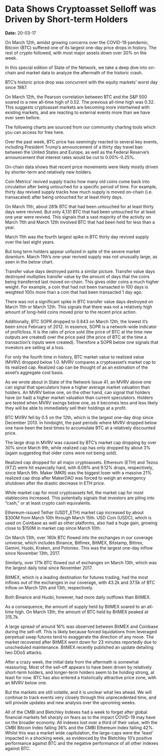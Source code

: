 # Data Shows Cryptoasset Selloff was Driven by Short-term Holders

**Date:** 20-03-17

On March 12th, amidst growing concerns over the COVID-19 pandemic, Bitcoin (BTC) suffered one of its largest one-day price drops in history. The rest of crypto followed, with most major assets down over 30% on the week.

In this special edition of State of the Network, we take a deep dive into on-chain and market data to analyze the aftermath of the historic crash.

BTC’s historic price drop was concurrent with the equity markets’ worst day since 1987.

On March 12th, the Pearson correlation between BTC and the S&P 500 soared to a new all-time high of 0.52. The previous all-time high was 0.32. This suggests cryptoasset markets are becoming more intertwined with existing markets, and are reacting to external events more than we have ever seen before.

The following charts are sourced from our community charting tools which you can access for free here.

Over the past week, BTC price has seemingly reacted to several key events, including President Trump’s announcement of a thirty day travel ban between the United States and Europe, as well as the Federal Reserve’s announcement that interest rates would be cut to 0.00%-0.25%.

On-chain data shows that recent price movements were likely mostly driven by shorter-term and relatively new holders.

Coin Metrics’ revived supply tracks how many old coins come back into circulation after being untouched for a specific period of time. For example, thirty day revived supply tracks how much supply is moved on-chain (i.e. transacated) after being untouched for at least thirty days.

On March 11th, about 281k BTC that had been untouched for at least thirty days were revived. But only 4,131 BTC that had been untouched for at least one year were revived. This signals that a vast majority of the activity on March 11th and March 12th involved BTC that had been held for less than a year.

March 11th was the fourth largest spike in BTC thirty day revived supply over the last eight years.

But long term holders appear unfazed in spite of the severe market downturn. March 11th’s one-year revived supply was not unusually large, as seen in the below chart.

Transfer value days destroyed paints a similar picture. Transfer value days destroyed multiplies transfer value by the amount of days that the coins being transferred last moved on-chain. This gives older coins a much higher weight. For example, a coin that had not been transacted in 100 days is weighted 100x more than a coin that had been transacted 1 day ago.

There was not a significant spike in BTC transfer value days destroyed on March 11th or March 12th. This signals that there was not a relatively high amount of long-held coins moved prior to the recent price action.

Additionally,  BTC SOPR dropped to 0.843 on March 12th, the lowest it’s been since February of 2012. In essence, SOPR is a network-wide indicator of profit/loss. It is the ratio of price sold (the price of BTC at the time new outputs are created) over the price paid (the price of BTC at the time a transaction’s inputs were created). Therefore a SOPR below one signals that investors are selling at a loss.

For only the fourth time in history, BTC market value to realized value (MVRV)  dropped below 1.0. MVRV compares a cryptoasset’s market cap to its realized cap. Realized cap can be thought of as an estimation of the asset’s aggregate cost basis.

As we wrote about in State of the Network Issue 41, an MVRV above one can signal that speculators have a higher average market valuation than holders. An MVRV below one, on the other hand, can signal that holders have (or had) a higher market valuation than current speculators. Holders are tested when MVRV swings below one, as it becomes less and less likely they will be able to immediately sell their holdings at a profit.

BTC MVRV fell by 0.5 on the 12th, which is the largest one-day drop since December 2013. In hindsight, the past periods where MVRV dropped below one have been the best times to accumulate BTC at a relatively discounted price.

The large drop in MVRV was caused by BTC’s market cap dropping by over 30% since March 9th, while realized cap has only dropped by about 3% (again suggesting that older coins were not being sold).

Realized cap dropped for all major cryptoassets. Ethereum (ETH) and Tezos (XTZ) were hit especially hard, with 6.09% and 9.12% drops, respectively, since March 9th. Maker (MKR) was the biggest loser with a massive 21% realized cap drop after MakerDAO was forced to weigh an emergency shutdown after the drastic decrease in ETH price.

While market cap for most cryptoassets fell, the market cap for most stablecoins increased. This potentially signals that investors are piling into “cash,” or at least crypto cash equivalents.

Ethereum-issued Tether (USDT_ETH) market cap increased by about $300M from March 10th through March 15th. USD Coin (USDC), which is used on Coinbase as well as other platforms, also had a huge gain, growing close to $150M in market cap since March 10th.

On March 13th, over 160k BTC flowed into the exchanges in our coverage universe, which includes Binance, Bitfinex, BitMEX, Bitstamp, Bittrex, Gemini, Huobi, Kraken, and Poloniex. This was the largest one-day inflow since November 13th, 2017.

Similarly, over 171k BTC flowed out of exchanges on March 13th, which was the largest daily total since November 2017.

BitMEX, which is a leading destination for futures trading, had the most inflows out of the exchanges in our coverage, with 43.2k and 37.5k of BTC inflow on March 12th and 13th, respectively.

Both Binance and Huobi, however, had more daily outflows than BitMEX.

As a consequence, the amount of supply held by BitMEX soared to an all-time high. On March 13th, the amount of BTC held by BitMEX peaked at 315.7k.

A large spread of around 16% was observed between BitMEX and Coinbase during the sell-off. This is likely because forced liquidations from leveraged perpetual swap futures tend to exaggerate the direction of any move. The market recovered after BitMEX went down for 23 minutes reportedly due to unscheduled maintenance. BitMEX recently published an update detailing two DDoS attacks.

After a crazy week, the initial data from the aftermath is somewhat reassuring. Most of the sell-off appears to have been driven by relatively short-term holders, and longer-term holders seem to be holding strong, at least for now. BTC has also entered a historically attractive price zone, with an MVRV below one.

But the markets are still volatile, and it is unclear what lies ahead. We will continue to track events very closely through this unprecedented time, and will provide updates and new analysis over the upcoming weeks.

All of the CMBI and Bletchley Indexes had a week to forget after global financial markets fell sharply on fears as to the impact COVID-19 may have on the broader economy. All indexes lost over a third of their value, with the CMBI Bitcoin Index falling 36% and the CMBI Ethereum Index falling 42%. Whilst this was a market wide capitulation, the large-caps were the ‘least’ impacted in a shocking week, as evidenced by the Bletchley 10’s positive performance against BTC and the negative performance of all other indexes against BTC.